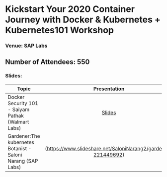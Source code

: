 # Kickstart Your 2020 Container Journey with Docker & Kubernetes + Kubernetes101 Workshop
### Venue: SAP Labs

## Number of Attendees: 550

### Slides:


| Topic        | Presentation          | Video  | 
| ------------- |:-------------:| -----:| 
| Docker Security 101  - Saiyam Pathak (Walmart Labs)| [Slides](https://www.slideshare.net/saiyampathak1/docker-security-101) |  | 
| Gardener:The kubernetes Botanist - Saloni Narang (SAP Labs) | (https://www.slideshare.net/SaloniNarang2/gardener-221449692) |  |
